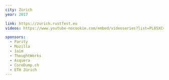```yaml
---
city: Zürich
year: 2017

link: https://zurich.rustfest.eu
videos: https://www.youtube-nocookie.com/embed/videoseries?list=PL85XCvVPmGQj9mqbJizw-zi-EhcpS5jTP

sponsors: 
  - Parity
  - Mozilla
  - 1aim
  - ThoughtWorks
  - Asquera
  - CoreDump.ch
  - ETH Zürich
---
```

